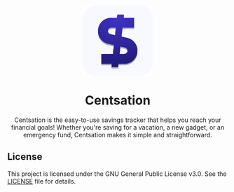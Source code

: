 <div align="center">

<img width="" src="metadata/en-US/images/icon.png"  width=160 height=160  align="center">

# Centsation

Centsation is the easy-to-use savings tracker that helps you reach your financial goals! Whether you're saving for a vacation, a new gadget, or an emergency fund, Centsation makes it simple and straightforward.

</div>

## License

This project is licensed under the GNU General Public License v3.0. See the
[LICENSE](LICENSE) file for details.
